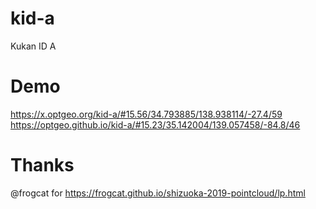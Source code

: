 # kid-a
Kukan ID A

# Demo
https://x.optgeo.org/kid-a/#15.56/34.793885/138.938114/-27.4/59
https://optgeo.github.io/kid-a/#15.23/35.142004/139.057458/-84.8/46

# Thanks
@frogcat for https://frogcat.github.io/shizuoka-2019-pointcloud/lp.html

